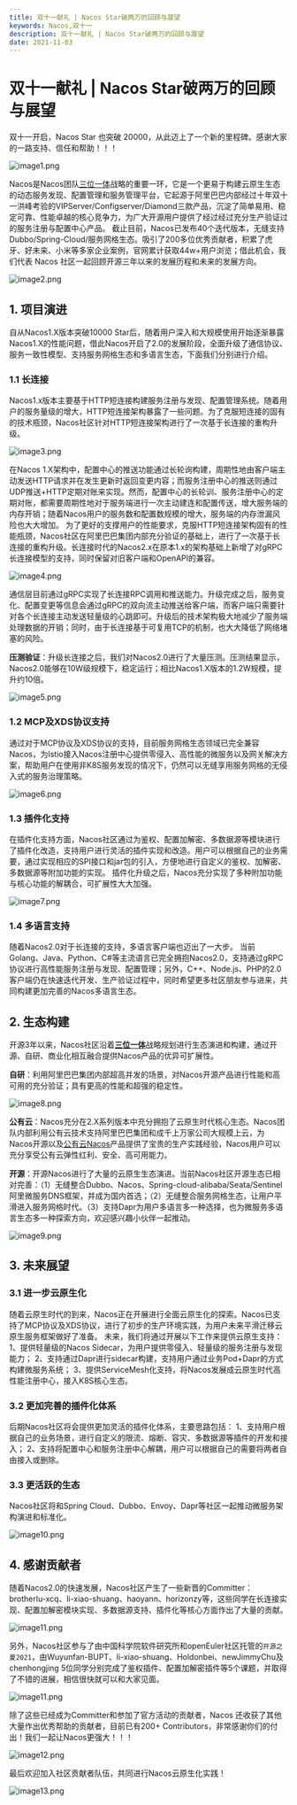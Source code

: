```yaml
---
title: 双十一献礼 | Nacos Star破两万的回顾与展望
keywords: Nacos,双十一
description: 双十一献礼 | Nacos Star破两万的回顾与展望
date: 2021-11-03
---
```


# 双十一献礼 | Nacos Star破两万的回顾与展望

<a name="0YIG0"></a>
双十一开启，Nacos Star 也突破 20000，从此迈上了一个新的里程碑。感谢大家的一路支持、信任和帮助！！！

![image1.png](/img/up_to_2w/image1.png)

Nacos是Nacos团队[三位一体](https://yqh.aliyun.com/live/detail/26356)战略的重要一环，它是一个更易于构建云原生生态的动态服务发现、配置管理和服务管理平台，它起源于阿里巴巴内部经过十年双十一洪峰考验的VIPServer/Configserver/Diamond三款产品，沉淀了简单易用、稳定可靠、性能卓越的核心竞争力，为广大开源用户提供了经过经过充分生产验证过的服务注册与配置中心产品。
截止目前，Nacos已发布40个迭代版本，无缝支持Dubbo/Spring-Cloud/服务网格生态。吸引了200多位优秀贡献者，积累了虎牙、好未来、小米等多家企业案例，官网累计获取44w+用户浏览；借此机会，我们代表 Nacos 社区一起回顾开源三年以来的发展历程和未来的发展方向。

![image2.png](/img/up_to_2w/image2.png)



## 1. 项目演进

自从Nacos1.X版本突破10000 Star后，随着用户深入和大规模使用开始逐渐暴露Nacos1.X的性能问题，借此Nacos开启了2.0的发展阶段，全面升级了通信协议、服务一致性模型、支持服务网格生态和多语言生态，下面我们分别进行介绍。

### 1.1 长连接

Nacos1.x版本主要基于HTTP短连接构建服务注册与发现、配置管理系统。随着用户的服务量级的增大，HTTP短连接架构暴露了一些问题。为了克服短连接的固有的技术瓶颈，Nacos社区针对HTTP短连接架构进行了一次基于长连接的重构升级。

![image3.png](/img/up_to_2w/image3.png)

在Nacos 1.X架构中，配置中心的推送功能通过长轮询构建，周期性地由客户端主动发送HTTP请求并在发生更新时返回变更内容；而服务注册中心的推送则通过UDP推送+HTTP定期对账来实现。然而，配置中心的长轮训、服务注册中心的定期对账，都需要周期性地对于服务端进行一次主动建连和配置传送，增大服务端的内存开销；随着Nacos用户的服务数和配置数规模的增大，服务端的内存泄漏风险也大大增加。
为了更好的支撑用户的性能要求，克服HTTP短连接架构固有的性能瓶颈，Nacos社区在阿里巴巴集团内部充分验证的基础上，进行了一次基于长连接的重构升级。长连接时代的Nacos2.x在原本1.x的架构基础上新增了对gRPC长连接模型的支持，同时保留对旧客户端和OpenAPI的兼容。


![image4.png](/img/up_to_2w/image4.png)

通信层目前通过gRPC实现了长连接RPC调用和推送能力。升级完成之后，服务变化、配置变更等信息会通过gRPC的双向流主动推送给客户端，而客户端只需要针对各个长连接主动发送轻量级的心跳即可。升级后的技术架构极大地减少了服务端处理数据的开销；同时，由于长连接基于可复用TCP的机制，也大大降低了网络堵塞的风险。

**压测验证**：升级长连接之后，我们对Nacos2.0进行了大量压测。压测结果显示，Nacos2.0能够在10W级规模下，稳定运行；相比Nacos1.X版本的1.2W规模，提升约10倍。

![image5.png](/img/up_to_2w/image5.png)


### 1.2 MCP及XDS协议支持

通过对于MCP协议及XDS协议的支持，目前服务网格生态领域已完全兼容Nacos，为Istio接入Nacos注册中心提供零侵入、高性能的微服务以及网关解决方案，帮助用户在使用非K8S服务发现的情况下，仍然可以无缝享用服务网格的无侵入式的服务治理策略。

![image6.png](/img/up_to_2w/image6.png)

### 1.3 插件化支持

在插件化支持方面，Nacos社区通过为鉴权、配置加解密、多数据源等模块进行了插件化改造，支持用户进行灵活的插件实现和改造。用户可以根据自己的业务需要，通过实现相应的SPI接口和jar包的引入，方便地进行自定义的鉴权、加解密、多数据源等附加功能的实现。
插件化升级之后，Nacos充分实现了多种附加功能与核心功能的解耦合，可扩展性大大加强。

![image7.png](/img/up_to_2w/image7.png)

### 1.4 多语言支持

随着Nacos2.0对于长连接的支持，多语言客户端也迈出了一大步。
当前Golang、Java、Python、C#等主流语言已完全拥抱Nacos2.0，支持通过gRPC协议进行高性能服务注册与发现、配置管理；另外，C++、Node.js、PHP的2.0客户端仍在快速迭代开发、生产验证过程中，同时希望更多社区朋友参与进来，共同构建更加完善的Nacos多语言生态。

## 2. 生态构建

开源3年以来，Nacos社区沿着[**三位一体**](https://yqh.aliyun.com/live/detail/26356)战略规划进行生态演进和构建，通过开源、自研、商业化相互融合提供Nacos产品的优异可扩展性。

**自研**：利用阿里巴巴集团内部超高并发的场景，对Nacos开源产品进行性能和高可用的充分验证；具有更高的性能和超强的稳定性。

![image8.png](/img/up_to_2w/image8.png)

**公有云**：Nacos充分在2.X系列版本中充分拥抱了云原生时代核心生态。Nacos团队内部利用公有云技术支持阿里巴巴集团和成千上万家公司大规模上云，为Nacos开源以及[公有云Nacos](https://www.aliyun.com/product/aliware/mse?spm=nacos.io.topbar.0.0.0)产品提供了宝贵的生产实践经验，Nacos用户可以充分享受公有云弹性红利、安全、高可用能力。

**开源**：开源Nacos进行了大量的云原生生态演进。当前Nacos社区开源生态已相对完善：（1）无缝整合Dubbo、Nacos、Spring-cloud-alibaba/Seata/Sentinel阿里微服务DNS框架，并成为国内首选；（2）无缝整合服务网格生态，让用户平滑进入服务网格时代。（3）支持Dapr为用户多语言多一种选择，也为微服务多语言生态多一种探索方向，欢迎感兴趣小伙伴一起推动。

![image9.png](/img/up_to_2w/image9.png)


## 3. 未来展望

### 3.1 进一步云原生化

随着云原生时代的到来，Nacos正在开展进行全面云原生化的探索。Nacos已支持了MCP协议及XDS协议，进行了初步的生产环境实践，为用户未来平滑迁移云原生服务框架做好了准备。
未来，我们将通过开展以下工作来提供云原生支持：
1、提供轻量级的Nacos Sidecar，为用户提供零侵入、轻量级的服务注册与发现能力；
2、支持通过Dapr进行sidecar构建，支持用户通过业务Pod+Dapr的方式构建微服务系统；
3、提供ServiceMesh化支持，将Nacos发展成云原生时代高性能注册中心，接入K8S核心生态。

### 3.2 更加完善的插件化体系

后期Nacos社区将会提供更加灵活的插件化体系，主要思路包括：
1、支持用户根据自己的业务场景，进行自定义的限流、熔断、容灾、多数据源等插件的开发和接入；
2、支持将配置中心和服务注册中心解耦，用户可以根据自己的需要将两者自由接入或删除。

### 3.3 更活跃的生态

Nacos社区将和Spring Cloud、Dubbo、Envoy、Dapr等社区一起推动微服务架构演进和标准化。

![image10.png](/img/up_to_2w/image10.png)


## 4. 感谢贡献者

随着Nacos2.0的快速发展，Nacos社区产生了一些新晋的Committer：brotherlu-xcq、li-xiao-shuang、haoyann、horizonzy等，这些同学在长连接实现、配置加解密模块实现、多数据源支持、插件化等核心方面作出了大量的贡献。

![image11.png](/img/up_to_2w/image11.jpeg)

另外，Nacos社区参与了由中国科学院软件研究所和openEuler社区托管的`开源之夏2021`，由Wuyunfan-BUPT、li-xiao-shuang、Holdonbei、newJimmyChu及chenhongjing 5位同学分别完成了鉴权插件、配置加解密插件等5个课题，并取得了不错的进展，相信很快就可以和大家见面。


![image11.png](/img/up_to_2w/image12.png)


除了这些已经成为Committer和参加了官方活动的贡献者，Nacos 还收获了其他大量作出优秀帮助的贡献者，目前已有200+ Contributors，非常感谢你们的付出！我们一起让Nacos更强大！！！

![image12.png](/img/up_to_2w/image13.png)



最后欢迎加入社区贡献者队伍，共同进行Nacos云原生化实践！



![image13.png](/img/up_to_2w/image14.png)
